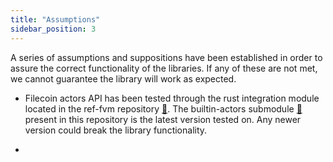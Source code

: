 ```yaml
---
title: "Assumptions"
sidebar_position: 3
---
```


A series of assumptions and suppositions have been established in order to assure the correct functionality of the libraries. If any of these are not met, 
we cannot guarantee the library will work as expected. 


- Filecoin actors API has been tested through the rust integration module located in the ref-fvm repository [:link:](https://github.com/Zondax/ref-fvm/tree/lola/fixes). 
The builtin-actors submodule [:link:](https://github.com/Zondax/filecoin-solidity/tree/master/testing) present in this repository is the latest version tested on. 
Any newer version could break the library functionality. 

- 
